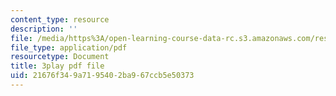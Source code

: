 ```yaml
---
content_type: resource
description: ''
file: /media/https%3A/open-learning-course-data-rc.s3.amazonaws.com/res-10-s95-physics-of-covid-19-transmission-fall-2020/21676f349a7195402ba967ccb5e50373_fdbeCmYRVzA.pdf
file_type: application/pdf
resourcetype: Document
title: 3play pdf file
uid: 21676f34-9a71-9540-2ba9-67ccb5e50373
---
```

